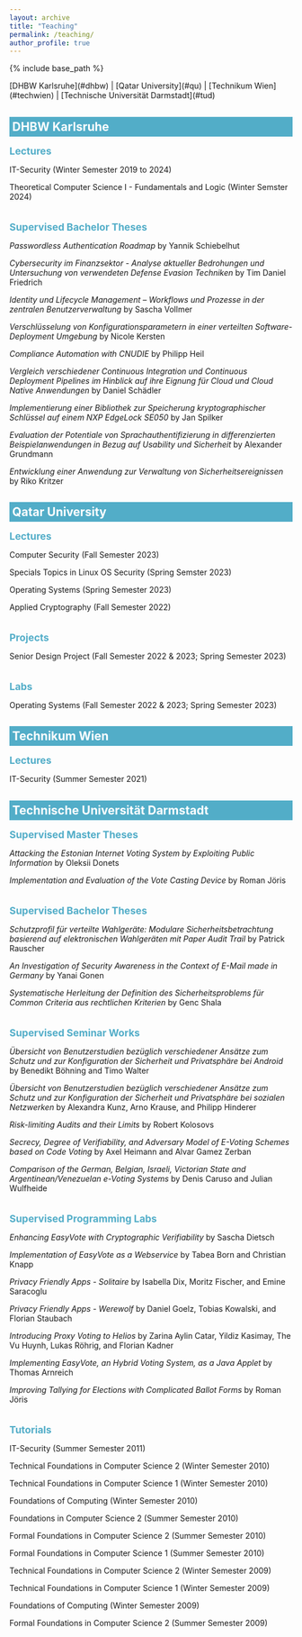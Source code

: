 ```yaml
---
layout: archive
title: "Teaching"
permalink: /teaching/
author_profile: true
---
```


{% include base_path %}

<p></p>
[DHBW Karlsruhe](#dhbw) | [Qatar University](#qu) | [Technikum Wien](#techwien) | [Technische Universität Darmstadt](#tud)

<!-- DHBW Karlsruhe -->
<h2 id="dhbw" style="color: white; padding: 5px; background-color: #52adc8; margin-bottom: -20px">DHBW Karlsruhe</h2>


<h2  style="color: #52adc8; font-size: 1.25em;  margin: 2em 0 0.5em;">Lectures</h2>

<p>IT-Security (Winter Semester 2019 to 2024)</p>
<p>Theoretical Computer Science I - Fundamentals and Logic (Winter Semster 2024)</p>

<h2  style="color: #52adc8; font-size: 1.25em;  margin: 2em 0 0.5em;">Supervised Bachelor Theses</h2>

<p><i>Passwordless Authentication Roadmap</i> by Yannik Schiebelhut</p>
<p><i>Cybersecurity im Finanzsektor - Analyse aktueller Bedrohungen und Untersuchung von verwendeten Defense Evasion Techniken</i> by Tim Daniel Friedrich</p>
<p><i>Identity und Lifecycle Management – Workflows und Prozesse in der zentralen Benutzerverwaltung</i> by Sascha Vollmer</p>
<p><i>Verschlüsselung von Konfigurationsparametern in einer verteilten Software-Deployment Umgebung</i> by Nicole Kersten</p>
<p><i>Compliance Automation with CNUDIE</i> by Philipp Heil</p>
<p><i>Vergleich verschiedener Continuous Integration und Continuous Deployment Pipelines im Hinblick auf ihre Eignung für Cloud und Cloud Native Anwendungen</i> by Daniel Schädler</p>
<p><i>Implementierung einer Bibliothek zur Speicherung kryptographischer Schlüssel auf einem NXP EdgeLock SE050</i> by Jan Spilker</p>
<p><i>Evaluation der Potentiale von Sprachauthentifizierung in differenzierten Beispielanwendungen in Bezug auf Usability und Sicherheit</i> by Alexander Grundmann</p>
<p><i>Entwicklung einer Anwendung zur Verwaltung von Sicherheitsereignissen</i> by Riko Kritzer

<!-- QU -->
<h2 id="qu" style="color: white; padding: 5px; background-color: #52adc8; margin-bottom: -20px">Qatar University</h2>


<h2  style="color: #52adc8; font-size: 1.25em;  margin: 2em 0 0.5em;">Lectures</h2>

<p>Computer Security (Fall Semester 2023)</p>
<p>Specials Topics in Linux OS Security (Spring Semster 2023)</p>
<p>Operating Systems (Spring Semester 2023)</p>
<p>Applied Cryptography (Fall Semester 2022)</p>

<h2  style="color: #52adc8; font-size: 1.25em;  margin: 2em 0 0.5em;">Projects</h2>
<p>Senior Design Project (Fall Semester 2022 & 2023; Spring Semester 2023)</p>

<h2  style="color: #52adc8; font-size: 1.25em;  margin: 2em 0 0.5em;">Labs</h2>
<p>Operating Systems (Fall Semester 2022 & 2023; Spring Semester 2023)</p>


<!-- Technikum Wien -->
<h2 id="techwien" style="color: white; padding: 5px; background-color: #52adc8; margin-bottom: -20px">Technikum Wien</h2>


<h2  style="color: #52adc8; font-size: 1.25em;  margin: 2em 0 0.5em;">Lectures</h2>

<p>IT-Security (Summer Semester 2021)</p>


<!-- TUD -->
<h2 id="tud" style="color: white; padding: 5px; background-color: #52adc8; margin-bottom: -20px">Technische Universität Darmstadt</h2>

<h2  style="color: #52adc8; font-size: 1.25em;  margin: 2em 0 0.5em;">Supervised Master Theses</h2>

<p><i>Attacking the Estonian Internet Voting System by Exploiting Public Information</i> by Oleksii Donets</p>
<p><i>Implementation and Evaluation of the Vote Casting Device</i> by Roman Jöris</p>


<h2  style="color: #52adc8; font-size: 1.25em;  margin: 2em 0 0.5em;">Supervised Bachelor Theses</h2>

<p><i>Schutzprofil für verteilte Wahlgeräte: Modulare Sicherheitsbetrachtung basierend auf elektronischen Wahlgeräten mit Paper Audit Trail</i> by Patrick Rauscher</p>
<p><i>An Investigation of Security Awareness in the Context of E-Mail made in Germany</i> by Yanai Gonen</p>
<p><i>Systematische Herleitung der Definition des Sicherheitsproblems für Common Criteria aus rechtlichen Kriterien</i> by Genc Shala</p>


<h2  style="color: #52adc8; font-size: 1.25em;  margin: 2em 0 0.5em;">Supervised Seminar Works</h2>

<p><i>Übersicht von Benutzerstudien bezüglich verschiedener Ansätze zum Schutz und zur Konfiguration der Sicherheit und Privatsphäre bei Android</i> by Benedikt Böhning and Timo Walter</p>
<p><i>Übersicht von Benutzerstudien bezüglich verschiedener Ansätze zum Schutz und zur Konfiguration der Sicherheit und Privatsphäre bei sozialen Netzwerken</i> by Alexandra Kunz, Arno Krause, and Philipp Hinderer</p>
<p><i>Risk-limiting Audits and their Limits</i> by Robert Kolosovs</p>
<p><i>Secrecy, Degree of Verifiability, and Adversary Model of E-Voting Schemes based on Code Voting</i> by Axel Heimann and Alvar Gamez Zerban</p>
<p><i>Comparison of the German, Belgian, Israeli, Victorian State and Argentinean/Venezuelan e-Voting Systems</i> by Denis Caruso and Julian Wulfheide</p>


<h2  style="color: #52adc8; font-size: 1.25em;  margin: 2em 0 0.5em;">Supervised Programming Labs</h2>

<p><i>Enhancing EasyVote with Cryptographic Verifiability</i> by Sascha Dietsch</p>
<p><i>Implementation of EasyVote as a Webservice</i> by Tabea Born and Christian Knapp</p>
<p><i>Privacy Friendly Apps - Solitaire</i> by Isabella Dix, Moritz Fischer, and Emine Saracoglu</p>
<p><i>Privacy Friendly Apps - Werewolf</i> by Daniel Goelz, Tobias Kowalski, and Florian Staubach</p>
<p><i>Introducing Proxy Voting to Helios</i> by Zarina Aylin Catar, Yildiz Kasimay, The Vu Huynh, Lukas Röhrig, and Florian Kadner</p>
<p><i>Implementing EasyVote, an Hybrid Voting System, as a Java Applet</i> by Thomas Arnreich</p>
<p><i>Improving Tallying for Elections with Complicated Ballot Forms</i> by Roman Jöris</p>

<h2  style="color: #52adc8; font-size: 1.25em;  margin: 2em 0 0.5em;">Tutorials</h2>

<p>IT-Security (Summer Semester 2011)</p>
<p>Technical Foundations in Computer Science 2 (Winter Semester 2010)</p>
<p>Technical Foundations in Computer Science 1 (Winter Semester 2010)</p>
<p>Foundations of Computing (Winter Semester 2010)</p>
<p>Foundations in Computer Science 2 (Summer Semester 2010)</p>
<p>Formal Foundations in Computer Science 2 (Summer Semester 2010)</p>
<p>Formal Foundations in Computer Science 1 (Summer Semester 2010)</p>
<p>Technical Foundations in Computer Science 2 (Winter Semester 2009)</p>
<p>Technical Foundations in Computer Science 1 (Winter Semester 2009)</p>
<p>Foundations of Computing (Winter Semester 2009)</p>
<p>Formal Foundations in Computer Science 2 (Summer Semester 2009)</p>
